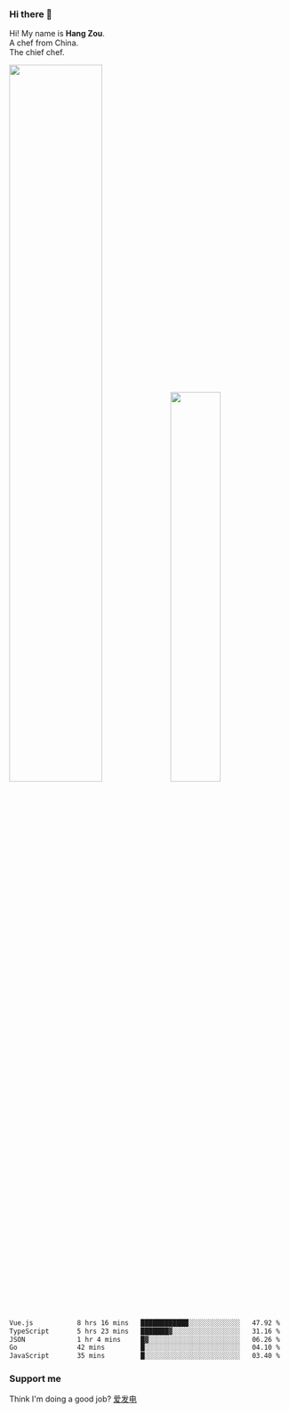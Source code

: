 ### Hi there 👋

Hi! My name is **Hang Zou**.  
A chef from China.  
The chief chef.

<img align="" width="57.5%" src="https://github-readme-stats.vercel.app/api?username=zouhangwithsweet&hide_title=true&hide_border=true&show_icons=true&include_all_commits=true&line_height=21" /><img align="" width="42.4%" src="https://github-readme-stats.vercel.app/api/top-langs/?username=zouhangwithsweet&hide_title=true&hide_border=true&layout=compact" />

<!--START_SECTION:waka-->

```txt
Vue.js           8 hrs 16 mins   ████████████░░░░░░░░░░░░░   47.92 %
TypeScript       5 hrs 23 mins   ███████▓░░░░░░░░░░░░░░░░░   31.16 %
JSON             1 hr 4 mins     █▓░░░░░░░░░░░░░░░░░░░░░░░   06.26 %
Go               42 mins         █░░░░░░░░░░░░░░░░░░░░░░░░   04.10 %
JavaScript       35 mins         █░░░░░░░░░░░░░░░░░░░░░░░░   03.40 %
```

<!--END_SECTION:waka-->

### Support me

Think I'm doing a good job? [爱发电](https://afdian.net/@zouhangsweet)
